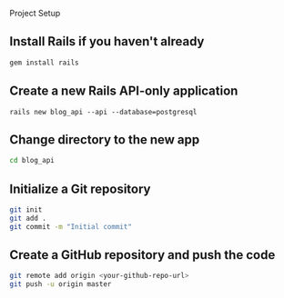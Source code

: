 Project Setup
## Install Rails if you haven't already
```bash
gem install rails
```
## Create a new Rails API-only application
```
rails new blog_api --api --database=postgresql
```

## Change directory to the new app
```bash
cd blog_api
```

## Initialize a Git repository
```bash
git init
git add .
git commit -m "Initial commit"
```
## Create a GitHub repository and push the code
```bash
git remote add origin <your-github-repo-url>
git push -u origin master
```

